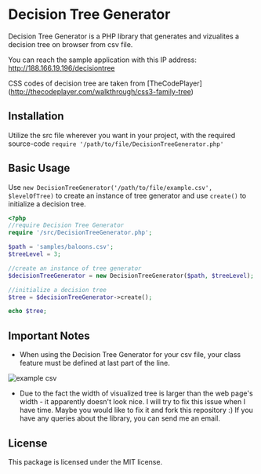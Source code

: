 # Decision Tree Generator

Decision Tree Generator is a PHP library that generates and vizualites a decision tree on browser from csv file. 

You can reach the sample application with this IP address: http://188.166.19.196/decisiontree

CSS codes of decision tree are taken from [TheCodePlayer] (http://thecodeplayer.com/walkthrough/css3-family-tree)

## Installation

Utilize the src file wherever you want in your project, with the required source-code `require '/path/to/file/DecisionTreeGenerator.php'` 

## Basic Usage

Use `new DecisionTreeGenerator('/path/to/file/example.csv', $levelOfTree)` to create an instance of tree generator and use `create()` to initialize a decision tree.

```php
<?php
//require Decision Tree Generator
require '/src/DecisionTreeGenerator.php';

$path = 'samples/baloons.csv';
$treeLevel = 3;

//create an instance of tree generator
$decisionTreeGenerator = new DecisionTreeGenerator($path, $treeLevel);

//initialize a decision tree
$tree = $decisionTreeGenerator->create();

echo $tree;
```

## Important Notes

* When using the Decision Tree Generator for your csv file, your class feature must be defined at last part of the line.

![example csv](http://s10.postimg.org/h332yxyt5/Untitled.png)

* Due to the fact the width of visualized tree is larger than the web page's width - it apparently doesn't look nice. I will try to fix this issue when I have time. Maybe you would like to fix it and fork this repository :) If you have any queries about the library, you can send me an email.

## License

This package is licensed under the MIT license.